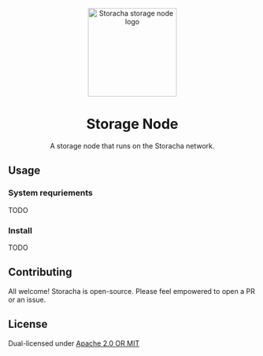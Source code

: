 <div align="center">
  <img src="https://bafybeihuuqarjd3wkswa6mbirykvtsdlwu7yaccqpujnbycvurb6jyq2fm.ipfs.w3s.link/the-racha-centipede.png" alt="Storacha storage node logo" width="180" />
  <h1>Storage Node</h1>
  <p>A storage node that runs on the Storacha network.</p>
</div>

## Usage

### System requriements

TODO

### Install

TODO

## Contributing

All welcome! Storacha is open-source. Please feel empowered to open a PR or an issue.

## License

Dual-licensed under [Apache 2.0 OR MIT](LICENSE.md)

